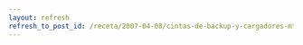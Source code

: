 ```yaml
---
layout: refresh
refresh_to_post_id: /receta/2007-04-08/cintas-de-backup-y-cargadores-mt-y-mtx
---
```

